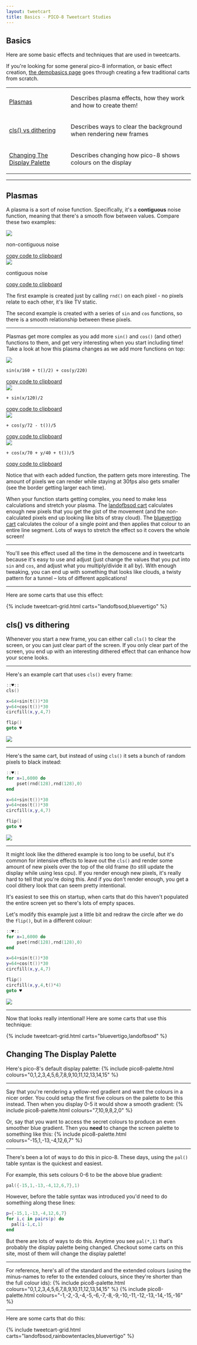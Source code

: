 ```yaml
---
layout: tweetcart
title: Basics - PICO-8 Tweetcart Studies
---
```


## Basics
Here are some basic effects and techniques that are used in tweetcarts.

If you're looking for some general pico-8 information, or basic effect creation, [the demobasics page](https://demobasics.pixienop.net/) goes through creating a few traditional carts from scratch.

<table class="sections">
  <colgroup>
    <col class="name">
    <col class="description">
  </colgroup>
  <tbody>
    <tr class="h1">
      <td>
        <a href="#plasmas">Plasmas</a>
      </td>
      <td>
        <p>
          Describes plasma effects, how they work and how to create them!
        </p>
      </td>
    </tr>
    <tr class="h1">
      <td>
        <a href="#cls-vs-dithering">cls() vs dithering</a>
      </td>
      <td>
        <p>
          Describes ways to clear the background when rendering new frames
        </p>
      </td>
    </tr>
    <tr class="h1">
      <td>
        <a href="#changing-the-display-palette">Changing The Display Palette</a>
      </td>
      <td>
        <p>
          Describes changing how pico-8 shows colours on the display
        </p>
      </td>
    </tr>
  </tbody>
</table>


-----


## Plasmas
A plasma is a sort of noise function. Specifically, it's a **contiguous** noise function, meaning that there's a smooth flow between values. Compare these two examples:

<div class="halfgrid">

<div>
<img src="/img/tweetcarts/basics-plasma-1.png">
<p>non-contiguous noise</p>
<a href="javascript:;" onclick="navigator.clipboard.writeText('pal({9,137,136,2,141,12,140,1,129,131,3,139,11,138,10,135},1)::w::for x=0,127do for y=0,127 do\nk=rnd(16)pset(x,y,k)end\nend\ngoto w')">copy code to clipboard</a>
</div>

<div>
<img src="/img/tweetcarts/basics-plasma-2.png">
<p>contiguous noise</p>
<a href="javascript:;" onclick="navigator.clipboard.writeText('pal({9,137,136,2,141,12,140,1,129,131,3,139,11,138,10,135},1)::w::for x=0,127 do for y=0,127 do k=(sin(x/160)+cos(y/220)+sin(x/74)/4+sin(y/22)/10)*16pset(x,y,k)end\nend\ngoto w')">copy code to clipboard</a>
</div>

</div>

The first example is created just by calling `rnd()` on each pixel - no pixels relate to each other, it's like TV static.

The second example is created with a series of `sin` and `cos` functions, so there is a smooth relationship between these pixels.

<hr class="smol">

Plasmas get more complex as you add more `sin()` and `cos()` (and other) functions to them, and get very interesting when you start including time! Take a look at how this plasma changes as we add more functions on top:

<div class="halfgrid">

<div>
<img src="/img/tweetcarts/basics-plasma-ex1.gif">
<p><code>sin(x/160 + t()/2) + cos(y/220)</code></p>
<a href="javascript:;" onclick="navigator.clipboard.writeText('pal({9,137,136,2,141,12,140,1,129,131,3,139,11,138,10,135},1)cls(8)b=21::w::for x=b,127-b do\nfor y=b,127-b do\nk=(sin(x/160+t()/2)+cos(y/220))*16pset(x,y,k)end\nend\ngoto w')">copy code to clipboard</a>
</div>

<div>
<img src="/img/tweetcarts/basics-plasma-ex2.gif">
<p><code>+ sin(x/120)/2</code></p>
<a href="javascript:;" onclick="navigator.clipboard.writeText('pal({9,137,136,2,141,12,140,1,129,131,3,139,11,138,10,135},1)cls(8)b=25::w::for x=b,127-b do\nfor y=b,127-b do\nk=(sin(x/160+t()/2)+cos(y/220)+sin(x/120)/2)*16pset(x,y,k)end\nend\ngoto w')">copy code to clipboard</a>
</div>

<div>
<img src="/img/tweetcarts/basics-plasma-ex3.gif">
<p><code>+ cos(y/72 - t())/5</code></p>
<a href="javascript:;" onclick="navigator.clipboard.writeText('pal({9,137,136,2,141,12,140,1,129,131,3,139,11,138,10,135},1)cls(8)b=30::w::for x=b,127-b do\nfor y=b,127-b do\nk=(sin(x/160+t()/2)+cos(y/220)+sin(x/120)/2+cos(y/72-t())/5)*16pset(x,y,k)end\nend\ngoto w')">copy code to clipboard</a>
</div>

<div>
<img src="/img/tweetcarts/basics-plasma-ex4.gif">
<p><code>+ cos(x/70 + y/40 + t())/5</code></p>
<a href="javascript:;" onclick="navigator.clipboard.writeText('pal({9,137,136,2,141,12,140,1,129,131,3,139,11,138,10,135},1)cls(8)b=34::w::for x=b,127-b do\nfor y=b,127-b do\nk=(sin(x/160+t()/2)+cos(y/220)+sin(x/120)/2+cos(y/72-t())/5+cos(x/70+y/40+t())/5)*16pset(x,y,k)end\nend\ngoto w')">copy code to clipboard</a>
</div>

</div>

Notice that with each added function, the pattern gets more interesting. The amount of pixels we can render while staying at 30fps also gets smaller (see the border getting larger each time).

When your function starts getting complex, you need to make less calculations and stretch your plasma. The [landofbsod cart](./landofbsod) calculates enough new pixels that you get the gist of the movement (and the non-calculated pixels end up looking like bits of stray cloud). The [bluevertigo cart](./bluevertigo) calculates the colour of a single point and then applies that colour to an entire line segment. Lots of ways to stretch the effect so it covers the whole screen!

<hr class="smol">

You'll see this effect used all the time in the demoscene and in tweetcarts because it's easy to use and adjust (just change the values that you put into `sin` and `cos`, and adjust what you multiply/divide it all by). With enough tweaking, you can end up with something that looks like clouds, a twisty pattern for a tunnel – lots of different applications!

<hr class="smol">

Here are some carts that use this effect:

{% include tweetcart-grid.html carts="landofbsod,bluevertigo" %}



## cls() vs dithering
Whenever you start a new frame, you can either call `cls()` to clear the screen, or you can just clear part of the screen. If you only clear part of the screen, you end up with an interesting dithered effect that can enhance how your scene looks.

<hr class="smol">

Here's an example cart that uses `cls()` every frame:

```lua
::♥::
cls()

x=64+sin(t())*30
y=64+cos(t())*30
circfill(x,y,4,7)

flip()
goto ♥
```
<img class="screenie" src="/img/tweetcarts/basics-clsdither-1.gif">

<hr class="smol">

Here's the same cart, but instead of using `cls()` it sets a bunch of random pixels to black instead:

```lua
::♥::
for x=1,6000 do
	pset(rnd(128),rnd(128),0)
end

x=64+sin(t())*30
y=64+cos(t())*30
circfill(x,y,4,7)

flip()
goto ♥
```
<img class="screenie" src="/img/tweetcarts/basics-clsdither-2.gif">

<hr class="smol">

It might look like the dithered example is too long to be useful, but it's common for intensive effects to leave out the `cls()` and render some amount of new pixels over the top of the old frame (to still update the display while using less cpu). If you render enough new pixels, it's really hard to tell that you're doing this. And if you don't render enough, you get a cool dithery look that can seem pretty intentional.

It's easiest to see this on startup, when carts that do this haven't populated the entire screen yet so there's lots of empty spaces.

Let's modify this example just a little bit and redraw the circle after we do the `flip()`, but in a different colour:

```lua
::♥::
for x=1,6000 do
	pset(rnd(128),rnd(128),0)
end

x=64+sin(t())*30
y=64+cos(t())*30
circfill(x,y,4,7)

flip()
circfill(x,y,4,t()*4)
goto ♥
```
<img class="screenie" src="/img/tweetcarts/basics-clsdither-3.gif">

<hr class="smol">

Now that looks really intentional! Here are some carts that use this technique:

{% include tweetcart-grid.html carts="bluevertigo,landofbsod" %}



## Changing The Display Palette
Here's pico-8's default display palette:
{% include pico8-palette.html colours="0,1,2,3,4,5,6,7,8,9,10,11,12,13,14,15" %}

<hr class="smol">

Say that you're rendering a yellow-red gradient and want the colours in a nicer order. You could setup the first five colours on the palette to be this instead. Then when you display 0-5 it would show a smooth gradient:
{% include pico8-palette.html colours="7,10,9,8,2,0" %}

Or, say that you want to access the secret colours to produce an even smoother blue gradient. Then you **need** to change the screen palette to something like this:
{% include pico8-palette.html colours="-15,1,-13,-4,12,6,7" %}

<hr class="smol">

There's been a lot of ways to do this in pico-8. These days, using the `pal()` table syntax is the quickest and easiest.

For example, this sets colours 0-6 to be the above blue gradient:

```lua
pal({-15,1,-13,-4,12,6,7},1)
```

However, before the table syntax was introduced you'd need to do something along these lines:

```lua
p={-15,1,-13,-4,12,6,7}
for i,c in pairs(p) do
  pal(i-1,c,1)
end
```

But there are lots of ways to do this. Anytime you see `pal(*,1)` that's probably the display palette being changed. Checkout some carts on this site, most of them will change the display palette!

<hr class="smol">

For reference, here's all of the standard and the extended colours (using the minus-names to refer to the extended colours, since they're shorter than the full colour ids):
{% include pico8-palette.html colours="0,1,2,3,4,5,6,7,8,9,10,11,12,13,14,15" %}
{% include pico8-palette.html colours="-1,-2,-3,-4,-5,-6,-7,-8,-9,-10,-11,-12,-13,-14,-15,-16" %}

<hr class="smol">

 Here are some carts that do this:

{% include tweetcart-grid.html carts="landofbsod,rainbowtentacles,bluevertigo" %}
